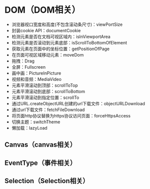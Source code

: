 # DOM（DOM相关）
- 浏览器视口宽度和高度(不包含滚动条尺寸)：viewPortSize
- 封装cookie API：documentCookie
- 检测元素是否在文档可视区域内：isInViewportArea
- 检测元素是否滚动到元素底部：isScrollToBottomOfElement
- 获取元素在页面中的坐标位置：getPositionOfPage
- 在页面可视区域移动元素：moveDom
- 拖拽：Drag
- 全屏：Fullscreen
- 画中画：PictureInPicture
- 视频和音频：MediaVideo
- 元素平滑滚动到顶部：scrollToTop
- 元素平滑滚动到底部：scrollToBottom
- 元素平滑滚动到指定位置：scrollTo
- 通过URL.createObjectURL创建的url下载文件：objectURLDownload
- 通过url下载文件：fetchFileDownload
- 将页面http协议替换为https协议访问页面：forceHttpsAccess
- 切换主题：switchTheme
- 懒加载：lazyLoad

## Canvas（canvas相关）
## EventType（事件相关）
## Selection（Selection相关）
